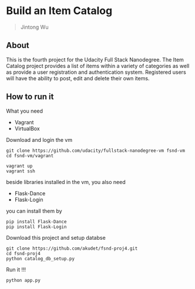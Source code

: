 # Build an Item Catalog
> Jintong Wu

## About
This is the fourth project for the Udacity Full Stack Nanodegree.
The Item Catalog project provides a list of items within a variety of
categories as well as provide a user registration and authentication system. 
Registered users will have the ability to post, edit and delete their own items.

## How to run it
What you need
* Vagrant
* VirtualBox

Download and login the vm
```
git clone https://github.com/udacity/fullstack-nanodegree-vm fsnd-vm
cd fsnd-vm/vagrant

vagrant up
vagrant ssh
```
beside libraries installed in the vm, you also need

* Flask-Dance
* Flask-Login

you can install them by
```
pip install Flask-Dance
pip install Flask-Login
```
Download this project and setup databse
```
git clone https://github.com/akudet/fsnd-proj4.git
cd fsnd-proj4
python catalog_db_setup.py
```
Run it !!!
```
python app.py
```